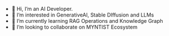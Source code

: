 - 👋 Hi, I’m an AI Developer.
- 👀 I’m interested in GenerativeAI, Stable DIffusion and LLMs
- 🌱 I’m currently learning RAG Operations and Knowledge Graph
- 💞️ I’m looking to collaborate on MYNTIST Ecosystem
